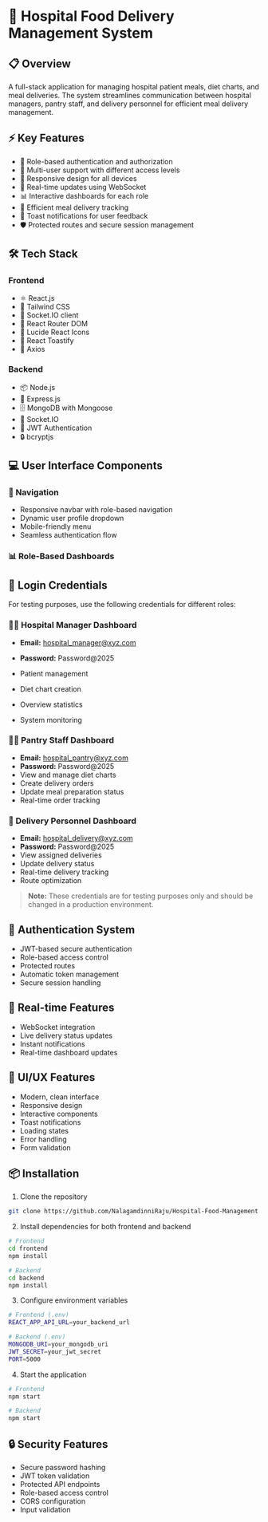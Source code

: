 
# 🏥 Hospital Food Delivery Management System

## 📋 Overview
A full-stack application for managing hospital patient meals, diet charts, and meal deliveries. The system streamlines communication between hospital managers, pantry staff, and delivery personnel for efficient meal delivery management.

## ⚡ Key Features
- 🔐 Role-based authentication and authorization
- 👥 Multi-user support with different access levels
- 📱 Responsive design for all devices
- 🔄 Real-time updates using WebSocket
- 📊 Interactive dashboards for each role
- 🎯 Efficient meal delivery tracking
- 🔔 Toast notifications for user feedback
- 🛡️ Protected routes and secure session management

## 🛠️ Tech Stack

### Frontend
- ⚛️ React.js
- 🎨 Tailwind CSS
- 🔄 Socket.IO client
- 🎯 React Router DOM
- 💅 Lucide React Icons
- 🔔 React Toastify
- 📡 Axios

### Backend
- 📦 Node.js
- 🚀 Express.js
- 🗄️ MongoDB with Mongoose
- 🔄 Socket.IO
- 🔑 JWT Authentication
- 🔒 bcryptjs

## 💻 User Interface Components

### 🧭 Navigation
- Responsive navbar with role-based navigation
- Dynamic user profile dropdown
- Mobile-friendly menu
- Seamless authentication flow

### 📊 Role-Based Dashboards


## 🔑 Login Credentials

For testing purposes, use the following credentials for different roles:

### 👨‍💼 Hospital Manager Dashboard
- **Email:** hospital_manager@xyz.com
- **Password:** Password@2025

- Patient management
- Diet chart creation
- Overview statistics
- System monitoring

### 👨‍🍳 Pantry Staff Dashboard
- **Email:** hospital_pantry@xyz.com
- **Password:** Password@2025
- View and manage diet charts
- Create delivery orders
- Update meal preparation status
- Real-time order tracking

### 🚚 Delivery Personnel Dashboard
- **Email:** hospital_delivery@xyz.com
- **Password:** Password@2025
- View assigned deliveries
- Update delivery status
- Real-time delivery tracking
- Route optimization

> **Note:** These credentials are for testing purposes only and should be changed in a production environment.


## 🔐 Authentication System
- JWT-based secure authentication
- Role-based access control
- Protected routes
- Automatic token management
- Secure session handling

## 🔄 Real-time Features
- WebSocket integration
- Live delivery status updates
- Instant notifications
- Real-time dashboard updates

## 🎨 UI/UX Features
- Modern, clean interface
- Responsive design
- Interactive components
- Toast notifications
- Loading states
- Error handling
- Form validation

## 📦 Installation

1. Clone the repository
```bash
git clone https://github.com/NalagamdinniRaju/Hospital-Food-Management.git
```

2. Install dependencies for both frontend and backend
```bash
# Frontend
cd frontend
npm install

# Backend
cd backend
npm install
```

3. Configure environment variables
```bash
# Frontend (.env)
REACT_APP_API_URL=your_backend_url

# Backend (.env)
MONGODB_URI=your_mongodb_uri
JWT_SECRET=your_jwt_secret
PORT=5000
```

4. Start the application
```bash
# Frontend
npm start

# Backend
npm start
```

## 🔒 Security Features
- Secure password hashing
- JWT token validation
- Protected API endpoints
- Role-based access control
- CORS configuration
- Input validation

